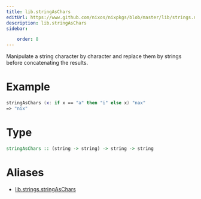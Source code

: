 ```yaml
---
title: lib.stringAsChars
editUrl: https://www.github.com/nixos/nixpkgs/blob/master/lib/strings.nix#L509C5
description: lib.stringAsChars
sidebar:

    order: 8
---
```


Manipulate a string character by character and replace them by
strings before concatenating the results.

# Example

```nix
stringAsChars (x: if x == "a" then "i" else x) "nax"
=> "nix"
```

# Type

```haskell
stringAsChars :: (string -> string) -> string -> string
```


# Aliases

- [lib.strings.stringAsChars](reference/lib/strings/lib-strings-stringAsChars)



